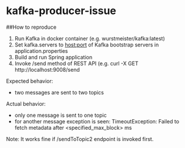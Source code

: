 # kafka-producer-issue

##How to reproduce
1. Run Kafka in docker container (e.g. wurstmeister/kafka:latest)
2. Set kafka.servers to <host:port> of Kafka bootstrap servers in application.properties
3. Build and run Spring application
4. Invoke /send method of REST API (e.g. curl -X GET http://localhost:9008/send

Expected behavior:
- two messages are sent to two topics

Actual behavior:
- only one message is sent to one topic
- for another message exception is seen: TimeoutException: Failed to fetch metadata after <specified_max_block> ms

Note: It works fine if /sendToTopic2 endpoint is invoked first.
